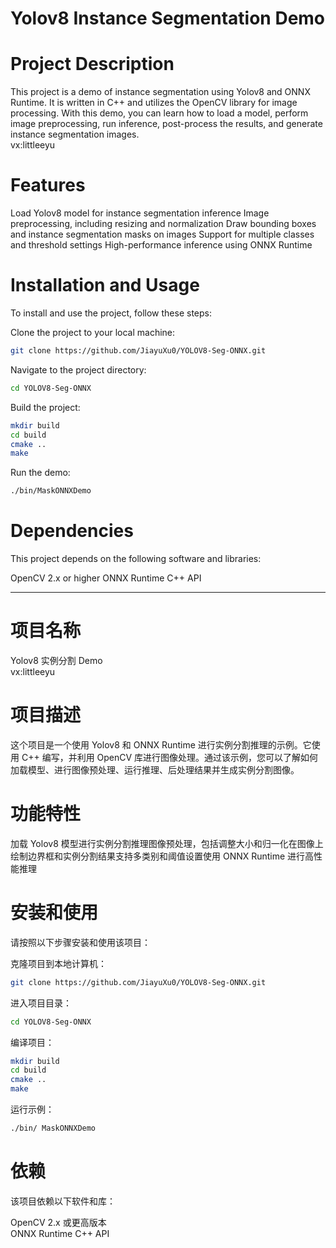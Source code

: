 # Yolov8 Instance Segmentation Demo

# Project Description
This project is a demo of instance segmentation using Yolov8 and ONNX Runtime. It is written in C++ and utilizes the OpenCV library for image processing. With this demo, you can learn how to load a model, perform image preprocessing, run inference, post-process the results, and generate instance segmentation images.  
vx:littleeyu

# Features
Load Yolov8 model for instance segmentation inference
Image preprocessing, including resizing and normalization
Draw bounding boxes and instance segmentation masks on images
Support for multiple classes and threshold settings
High-performance inference using ONNX Runtime
# Installation and Usage
To install and use the project, follow these steps:

Clone the project to your local machine:

```bash
git clone https://github.com/JiayuXu0/YOLOV8-Seg-ONNX.git
```
Navigate to the project directory:

```bash
cd YOLOV8-Seg-ONNX
```
Build the project:

```bash
mkdir build
cd build
cmake ..
make
```
Run the demo:

```bash
./bin/MaskONNXDemo
```
# Dependencies
This project depends on the following software and libraries:

OpenCV 2.x or higher
ONNX Runtime C++ API

--------------


# 项目名称

Yolov8 实例分割 Demo  
vx:littleeyu

# 项目描述

这个项目是一个使用 Yolov8 和 ONNX Runtime 进行实例分割推理的示例。它使用 C++ 编写，并利用 OpenCV 库进行图像处理。通过该示例，您可以了解如何加载模型、进行图像预处理、运行推理、后处理结果并生成实例分割图像。

# 功能特性

加载 Yolov8 模型进行实例分割推理图像预处理，包括调整大小和归一化在图像上绘制边界框和实例分割结果支持多类别和阈值设置使用 ONNX Runtime 进行高性能推理

# 安装和使用

请按照以下步骤安装和使用该项目：

克隆项目到本地计算机：
```bash
git clone https://github.com/JiayuXu0/YOLOV8-Seg-ONNX.git
```
进入项目目录：
```bash
cd YOLOV8-Seg-ONNX
```
编译项目：

```bash
mkdir build
cd build
cmake ..
make
```
运行示例：

```bash
./bin/ MaskONNXDemo
```

# 依赖

该项目依赖以下软件和库：

OpenCV 2.x 或更高版本  
ONNX Runtime C++ API


